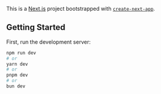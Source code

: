 This is a [Next.js](https://nextjs.org) project bootstrapped with [`create-next-app`](https://nextjs.org/docs/app/api-reference/cli/create-next-app).

## Getting Started

First, run the development server:

```bash
npm run dev
# or
yarn dev
# or
pnpm dev
# or
bun dev
```

<!--
<!--
https://youtu.be/d0yGdNEWdn0?feature=shared
https://youtu.be/o_XVt5rdpFY?feature=shared
https://archive.org/details/difflang00002/page/n5/mode/2up
https://www.kutubypdf.com/views/?128776
https://youtu.be/YSpYBTGa8t8?feature=shared
https://youtu.be/Yr_poW-KK1Q?feature=shared
https://youtu.be/mXqFD2bWHxU?feature=shared
https://youtu.be/83y55TVK09E?feature=shared
https://youtu.be/3i1lNJPY-4Q?feature=shared
https://youtu.be/95NgtNgmnWA?feature=shared
// https://neon.tech/docs/get-started-with-neon/why-neon
// https://youtu.be/7-NZ0MlPpJA?feature=shared
// https://youtu.be/-55iMEgSLhg?feature=shared
// https://youtu.be/bg6KyucKd88?feature=shared
// https://youtu.be/zjhJ9YTwUiY?feature=shared
// https://youtu.be/VueEcnP9LZg?feature=shared
// https://youtu.be/4IJonW24uck?feature=shared
// https://youtu.be/dgDFPRol0cw?feature=shared
// https://youtu.be/ereMZIC1wac?feature=shared
// https://youtu.be/QAfCAs7iRCU?feature=shared
// https://youtu.be/uPdQaMOcaH0?feature=shared
// https://youtu.be/S7XpTAnSDL4?feature=shared
// https://youtu.be/JmP9H3kuNsE?feature=shared
-->
